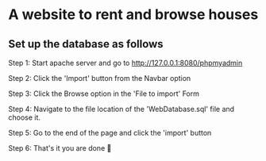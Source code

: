 # A website to rent and browse houses

## Set up the database as follows

Step 1: Start apache server and go to http://127.0.0.1:8080/phpmyadmin

Step 2: Click the 'Import' button from the Navbar option

Step 3: Click the Browse option in the 'File to import' Form

Step 4: Navigate to the file location of the 'WebDatabase.sql' file and choose it.

Step 5: Go to the end of the page and click the 'import' button

Step 6: That's it you are done :slightly_smiling_face:

